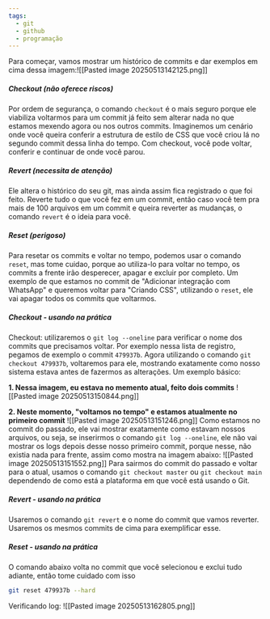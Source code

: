 ```yaml
---
tags:
  - git
  - github
  - programação
---
```

Para começar, vamos mostrar um histórico de commits e dar exemplos em cima dessa imagem:![[Pasted image 20250513142125.png]]
##### Checkout (não oferece riscos)
Por ordem de segurança, o comando `checkout` é o mais seguro porque ele viabiliza voltarmos para um commit já feito sem alterar nada no que estamos mexendo agora ou nos outros commits. Imaginemos um cenário onde você queira conferir a estrutura de estilo de CSS que você criou lá no segundo commit dessa linha do tempo. Com checkout, você pode voltar, conferir e continuar de onde você parou.
##### Revert (necessita de atenção)
Ele altera o histórico do seu git, mas ainda assim fica registrado o que foi feito. Reverte tudo o que você fez em um commit, então caso você tem pra mais de 100 arquivos em um commit e queira reverter as mudanças, o comando `revert` é o ideia para você.
##### Reset (perigoso)
Para resetar os commits e voltar no tempo, podemos usar o comando `reset`, mas tome cuidao, porque ao utiliza-lo para voltar no tempo, os commits a frente irão desperecer, apagar e excluir por completo. Um exemplo de que estamos no commit de "Adicionar integração com WhatsApp" e queremos voltar para "Criando CSS", utilizando o `reset`, ele vai apagar todos os commits que voltarmos.

##### Checkout - usando na prática
Checkout: utilizaremos o `git log --oneline` para verificar o nome dos commits que precisamos voltar. Por exemplo nessa lista de registro, pegamos de exemplo o commit `479937b`. Agora utilizando o  comando `git checkout 479937b`, voltaremos para ele, mostrando exatamente como nosso sistema estava antes de fazermos as alterações. Um exemplo básico:

**1. Nessa imagem, eu estava no memento atual, feito dois commits**
![[Pasted image 20250513150844.png]]

**2. Neste momento, "voltamos no tempo" e estamos atualmente no primeiro commit**
![[Pasted image 20250513151246.png]]
Como estamos no commit do passado, ele vai mostrar exatamente como estavam nossos arquivos, ou seja, se inserirmos o comando `git log --oneline`, ele não vai mostrar os logs depois desse nosso primeiro commit, porque nesse, não existia nada para frente, assim como mostra na imagem abaixo:
![[Pasted image 20250513151552.png]]
Para sairmos do commit do passado e voltar para o atual, usamos o comando `git checkout master` ou `git checkout main` dependendo de como está a plataforma em que você está usando o Git.

##### Revert - usando na prática
Usaremos o comando `git revert` e o nome do commit que vamos reverter. Usaremos os mesmos commits de cima para exemplificar esse. 

##### Reset - usando na prática
O comando abaixo volta no commit que você selecionou e exclui tudo adiante, então tome cuidado com isso

```bash
git reset 479937b --hard
```

Verificando log:
![[Pasted image 20250513162805.png]]
